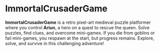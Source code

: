 # ImmortalCrusaderGame
**ImmortalCrusaderGame** is a retro pixel-art medieval puzzle platformer where you control **Ariun**, a hero on a quest to rescue the queen. Solve puzzles, find clues, and overcome mini-games. If you die from goblins or fail mini-games, you respawn at the start, but progress remains. Explore, solve, and survive in this challenging adventure!
